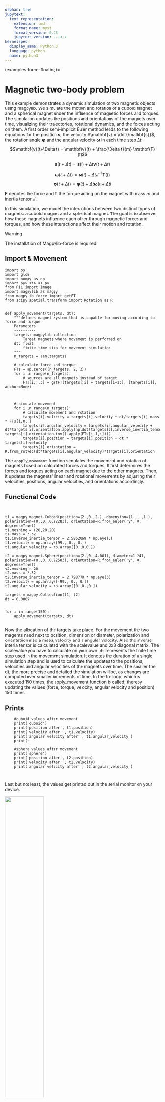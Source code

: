 ```yaml
---
orphan: true
jupytext:
  text_representation:
    extension: .md
    format_name: myst
    format_version: 0.13
    jupytext_version: 1.13.7
kernelspec:
  display_name: Python 3
  language: python
  name: python3
---
```


(examples-force-floating)=

# Magnetic two-body problem 

This example demonstrates a dynamic simulation of two magnetic objects using magpylib. We simulate the motion and rotation of a cuboid magnet and a spherical magnet under the influence of magnetic forces and torques. The simulation updates the positions and orientations of the magnets over time, visualizing their trajectories, rotational dynamics, and the forces acting on them. A first order semi-implicit Euler method leads to the following equations for the position $\mathbf{s}$, the velocity $\mathbf{v} = \dot{\mathbf{s}}$, the rotation angle $\mathbf{\varphi}$ and the angular velocity $\mathbf{\omega}$ in each time step $\Delta t$:

$$\mathbf{v}(t+\Delta t) = \mathbf{v}(t) + \frac{\Delta t}{m} \mathbf{F}(t)$$

$$\mathbf{s}(t+\Delta t) = \mathbf{s}(t) + \Delta t  \mathbf{v} (t + \Delta t)$$

$$\mathbf{\omega} (t + \Delta t) = \mathbf{ω}(t) + \Delta t  J^{-1} \mathbf{T}(t)$$

$$\mathbf{\varphi} (t + \Delta t) = \mathbf{\varphi}(t) + \Delta t \mathbf{\omega} (t + \Delta t) $$

$\mathbf{F}$ denotes the force and $\mathbf{T}$ the torque acting on the magnet with mass $m$ and inertia tensor $J$.

In this simulation, we model the interactions between two distinct types of magnets: a cuboid magnet and a spherical magnet. The goal is to observe how these magnets influence each other through magnetic forces and torques, and how these interactions affect their motion and rotation.

   >[!WARNING]
   >
   >The installation of Magpylib-force is required!

## Import & Movement
```{code-cell} ipython3
import os
import glob
import numpy as np
import pyvista as pv
from PIL import Image
import magpylib as magpy
from magpylib_force import getFT
from scipy.spatial.transform import Rotation as R


def apply_movement(targets, dt):
    """defines magnet system that is capable for moving according to force and torque
    Parameters
    ----------
    targets: magpylib collection
        Target magnets where movement is performed on
    dt: float
        finite time step for movement simulation
    """
    n_targets = len(targets)

    # calculate force and torque
    FTs = np.zeros((n_targets, 2, 3))
    for i in range(n_targets):
        # sources are all magnets instead of target
        FTs[i,:,:] = getFT(targets[:i] + targets[i+1:], [targets[i]], anchor=None)
    


    # simulate movement
    for i in range(n_targets):
        # calculate movement and rotation
        targets[i].velocity = targets[i].velocity + dt/targets[i].mass * FTs[i,0,:]
        targets[i].angular_velocity = targets[i].angular_velocity + dt*targets[i].orientation.apply(np.dot(targets[i].inverse_inertia_tensor, targets[i].orientation.inv().apply(FTs[i,1,:])))
        targets[i].position = targets[i].position + dt * targets[i].velocity
        targets[i].orientation = R.from_rotvec(dt*targets[i].angular_velocity)*targets[i].orientation

```
The `appply_movement` function simulates the movement and rotation of magnets based on calculated forces and torques. It first determines the forces and torques acting on each magnet due to the other magnets. Then, it updates the magnets' linear and rotational movements by adjusting their velocities, positions, angular velocities, and orientations accordingly.


## Functional Code

```{code-cell} ipython3


t1 = magpy.magnet.Cuboid(position=(2.,0.,2.), dimension=(1.,1.,1.), polarization=(0.,0.,0.92283), orientation=R.from_euler('y', 0, degrees=True))
t1.meshing = (20,20,20)
t1.mass = 2.32
t1.inverse_inertia_tensor = 2.5862069 * np.eye(3)
t1.velocity = np.array([99., 0., 0.])
t1.angular_velocity = np.array([0.,0,0.])

t2 = magpy.magnet.Sphere(position=(2.,0.,4.001), diameter=1.241, polarization=(0.,0.,0.92583), orientation=R.from_euler('y', 0, degrees=True))
t2.meshing = 20
t2.mass = 2.32
t2.inverse_inertia_tensor = 2.798778 * np.eye(3)
t2.velocity = np.array([-99., 0., 0.])
t2.angular_velocity = np.array([0.,0.,0.])

targets = magpy.Collection(t1, t2)
dt = 0.0005


for i in range(150):
    apply_movement(targets, dt)
    
```
Now the allocation of the targets take place. For the movement the two magents need next to position, dimension or diameter, polarization and orientatiion also a mass, velocity and a angular velocity. Also the inverse interia tensor is calculated with the scalevalue and 3x3 diagonal matrix. The scalevalue you have to calculate on your own. `dt` represents the finite time step used in the movement simulation. It denotes the duration of a single simulation step and is used to calculate the updates to the positions, velocities and angular velocities of the magnets over time. The smaller the dt, the more precise and detailed the simulation will be, as changes are computed over smaller increments of time. In the for loop, which is executed 150 times, the apply_movement function is called, thereby updating the values (force, torque, velocity, angular velocity and position) 150 times.

## Prints    

```{code-cell} ipython3
    #cuboid values after movement
    print('cuboid')
    print('position after', t1.position)
    print('velocity after' , t1.velocity)
    print('angular velocity after' , t1.angular_velocity )
    print()

    #sphere values after movement
    print('sphere')
    print('position after', t2.position)
    print('velocity after' , t2.velocity)
    print('angular velocity after' , t2.angular_velocity )



```
Last but not least, the values get printed out in the serial monitor on your device. 


<img src="../../../_static/videos/example_force_gif_bigMagnets.gif" width=50% align="center">

## Features

- calculation of the force and torques between magnet objects
- update of magnets velocities, angular velocities and positions



## Visualization

Keep in mind, that if you want to visualize it like the animation above, you need some extra code lines to the code from above.

There is an [Example Animations - Custom export Pyvista](https://magpylib.readthedocs.io/en/latest/_pages/user_guide/examples/examples_vis_animations.html#custom-export-pyvista), where you can read up the functionality of visualizing code with Pyvista.

But if you only want to let this example run, without any background information, you can copy the underneath code in the same file, which you have created for the values.

```python

os.makedirs('tmp', exist_ok=True)


def display(targets):

    n_targets = len(targets)
    

    p = magpy.show(targets, backend='pyvista', return_fig=True,style_legend_show=False)

    for i in range(n_targets):
        # sources are all magnets instead of target
        FTs = getFT(targets[:i] + targets[i+1:], [targets[i]], anchor=None)


        force_torque_mag = np.linalg.norm(FTs, axis=-1)
        velocities_mag = np.linalg.norm(targets[i].velocity)
        angular_velocity_mag = np.linalg.norm(targets[i].angular_velocity)

        p.add_arrows(cent=targets[i].position, direction=FTs[0,:], mag=1/force_torque_mag[0], color='g')
        p.add_arrows(cent=targets[i].position, direction=targets[i].velocity, mag=1/velocities_mag, color='b')
        p.add_arrows(cent=targets[i].position, direction=FTs[1,:], mag=1/force_torque_mag[1], color='r')
        p.add_arrows(cent=targets[i].position, direction=targets[i].angular_velocity, mag=1/angular_velocity_mag, color='m')

        p.camera.position = (0., -15., 0.)
        p.camera.focal_point = (2.,0.,3.)
    return p



# #creation of the gif
def make_gif(filename, duration=25, loop=0):
    frames = [Image.open(image) for image in glob.glob(f"tmp/*.png")]
    frames[0].save(
        f"{filename}.gif",
        format="GIF",
        append_images=frames[1:],
        save_all=True,
        duration=duration,
        loop=loop,
        disposal=2, # remove previous image that becomes visible through transparency
    )

make_gif("test", duration=50)

```

> Also the for loop, has to be extended: 
```python
    for i in range(255):
        apply_movement(targets, dt)
        p = display(targets)
        p.off_screen = True
        p.screenshot('tmp/{:04d}.png'.format(i))
        p.show()
        
        p.close()

```


For your understanding, the first line makes sure, if the appropriate folder is existing. Otherwise the folder will be created. The other code can be pasted after the code block from above. Only the for loop in the end has to be adjusted with the last for loop from the programm above.



